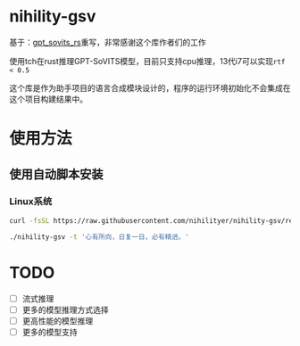 # nihility-gsv

基于：[gpt_sovits_rs](https://github.com/second-state/gpt_sovits_rs)重写，非常感谢这个库作者们的工作

使用tch在rust推理GPT-SoVITS模型，目前只支持cpu推理，13代i7可以实现`rtf < 0.5`

这个库是作为助手项目的语言合成模块设计的，程序的运行环境初始化不会集成在这个项目构建结果中。

# 使用方法

## 使用自动脚本安装

### Linux系统

```bash
curl -fsSL https://raw.githubusercontent.com/nihilityer/nihility-gsv/refs/heads/main/install.sh | bash
```

```bash
./nihility-gsv -t '心有所向，日复一日，必有精进。'
```

# TODO

- [ ] 流式推理
- [ ] 更多的模型推理方式选择
- [ ] 更高性能的模型推理
- [ ] 更多的模型支持